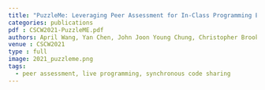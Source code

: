 ```yaml
---
title: "PuzzleMe: Leveraging Peer Assessment for In-Class Programming Exercises (to appear)"
categories: publications
pdf : CSCW2021-PuzzleME.pdf
authors: April Wang, Yan Chen, John Joon Young Chung, Christopher Brooks, Steve Oney
venue : CSCW2021
type : full
image: 2021_puzzleme.png
tags: 
  - peer assessment, live programming, synchronous code sharing
---
```

